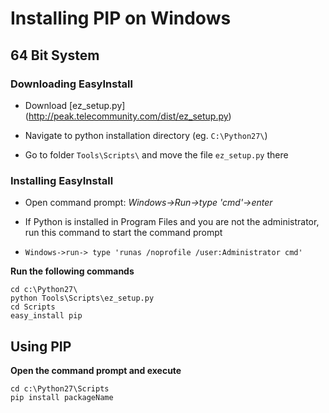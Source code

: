 # Installing PIP on Windows

## 64 Bit System

### Downloading EasyInstall

- Download [ez_setup.py] (http://peak.telecommunity.com/dist/ez_setup.py)

- Navigate to python installation directory (eg. `C:\Python27\`)
- Go to folder `Tools\Scripts\` and move the file `ez_setup.py` there


### Installing EasyInstall

- Open command prompt: *Windows->Run->type 'cmd'->enter* 

- If Python is installed in Program Files and you are not the administrator, run this command to start the command prompt 
-  `Windows->run-> type 'runas /noprofile /user:Administrator cmd'`

**Run the following commands**

```
cd c:\Python27\ 
python Tools\Scripts\ez_setup.py
cd Scripts
easy_install pip
```

## Using PIP

**Open the command prompt and execute**

```
cd c:\Python27\Scripts
pip install packageName
```

